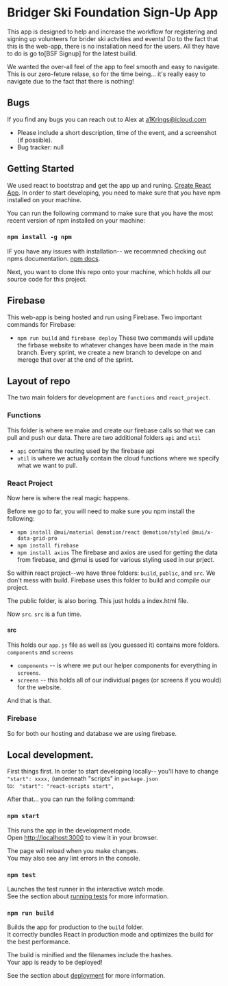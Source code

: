 # Bridger Ski Foundation Sign-Up App

This app is designed to help and increase the workflow for registering and signing up volunteers for brider ski actvities and events!
Do to the fact that this is the web-app, there is no installation need for the users. All they have to do is go to[BSF Signup] for the latest builld.

We wanted the over-all feel of the app to feel smooth and easy to navigate.\
This is our zero-feture relase, so for the time being... it's really easy to navigate due to the fact that there is nothing! 

## Bugs
If you find any bugs you can reach out to Alex at a1Krings@icloud.com
- Please include a short description, time of the event, and a screenshot (if possible).
- Bug tracker: null


## Getting Started 

We used react to bootstrap and get the app up and runing. [Create React App](https://github.com/facebook/create-react-app).
In order to start developing, you need to make sure that you have npm installed on your machine.

You can run the following command to make sure that you have the most recent version of npm installed on your machine:

### `npm install -g npm`

IF you have any issues with installation-- we recommned checking out npms documentation. [npm docs](https://docs.npmjs.com/downloading-and-installing-node-js-and-npm).

Next, you want to clone this repo onto your machine, which holds all our source code for this project.

## Firebase
This web-app is being hosted and run using Firebase.
Two important commands for Firebase:
- `npm run build` and `firebase deploy`
These two commands will update the firbase website to whatever changes have been made in the main branch.
Every sprint, we create a new branch to develope on and merege that over at the end of the sprint.

## Layout of repo

The two main folders for development are `functions` and `react_project`.

### Functions 
This folder is where we make and create our firebase calls so that we can pull and push our data.
There are two additional folders `api` and `util`
- `api` contains the routing used by the firebase api
- `util` is where we actually contain the cloud functions where we specify what we want to pull.

### React Project
Now here is where the real magic happens.

Before we go to far, you will need to make sure you npm install the following:
- `npm install @mui/material @emotion/react @emotion/styled @mui/x-data-grid-pro`
- `npm install firebase`
- `npm install axios`
The firebase and axios are used for getting the data from firebase, and @mui is used for various styling used in our prject.

So within react project--we have three folders: `build`, `public`, and `src`.
We don't mess with build. Firebase uses this folder to build and compile our project.

The public folder, is also boring. This just holds a index.html file.

Now `src`. `src` is a fun time.
#### src
This holds our `app.js` file as well as (you guessed it) contains more folders.
`components` and `screens`
- `components` -- is where we put our helper components for everything in `screens`.
- `screens` -- this holds all of our individual pages (or screens if you would) for the website. 

And that is that.

### Firebase
So for both our hosting and database we are using firebase. 


## Local development.
First things first. In order to start developing locally-- you'll have to change `"start": xxxx,` (underneath "scripts" in `package.json`\
to: ` "start":
"react-scripts start",`

After that... you can run the folling command:
### `npm start`

This runs the app in the development mode.\
Open [http://localhost:3000](http://localhost:3000) to view it in your browser.

The page will reload when you make changes.\
You may also see any lint errors in the console.

### `npm test`

Launches the test runner in the interactive watch mode.\
See the section about [running tests](https://facebook.github.io/create-react-app/docs/running-tests) for more information.

### `npm run build`

Builds the app for production to the `build` folder.\
It correctly bundles React in production mode and optimizes the build for the best performance.

The build is minified and the filenames include the hashes.\
Your app is ready to be deployed!

See the section about [deployment](https://facebook.github.io/create-react-app/docs/deployment) for more information.

